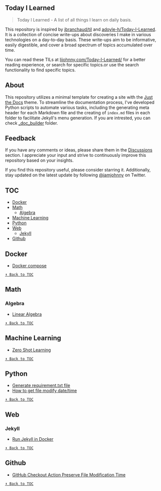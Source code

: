 ## Today I Learned

> Today I Learned - A list of all things I learn on daily basis.

This repository is inspired by [jbranchaud/til](https://github.com/jbranchaud/til) and [adoyle-h/Today-I-Learned](https://github.com/adoyle-h/Today-I-Learned). It is a collection  of concise write-ups about discoveries I make in various technologies on a day-to-day basis. These write-ups aim to be informative, easily digestible, and cover a broad spectrum of topics accumulated over time.

You can read these TILs at [lijohnny.com/Today-I-Learned/](https://lijohnny.com/Today-I-Learned/) for a better reading experience, or search for specific topics.or use the search functionality to find specific topics.

## About

This repository utilizes a minimal template for creating a site with the [Just the Docs](https://just-the-docs.github.io/just-the-docs/) theme. To streamline the documentation process, I've developed Python scripts to automate various tasks, including the generating meta header for each Markdown file and the creating of `index.md` files in each folder to facilitate Jekyll's menu generation. If you are intrested, you can check [_doc_builder](/_doc_builder/) folder.


## Feedback

If you have any comments or ideas, please share them in the [Discussions](https://github.com/iamjohnnyli/Today-I-Learned/discussions) section. I appreciate your input and strive to continuously improve this repository based on your insights.

If you find this repository useful, please consider starring it. Additionally, stay updated on the latest update by following [@iamjohnny](https://twitter.com/IAmJohnnyLi) on Twitter.


## TOC
<!-- toc -->
<!-- <details close> -->
<!-- <summary>Collapse/Expand</summary> -->
- [Docker](#docker)
- [Math](#math)
  - [Algebra](#algebra)
- [Machine Learning](#machine-learning)
- [Python](#python)
- [Web](#web)
  - [Jekyll](#jekyll)
- [Github](#github)

<!-- </details> -->
<!-- tocstop -->
## Docker
- [Docker compose](docker/docker-compose.md)


[`⬆ Back to TOC`](#toc)
## Math
  ### Algebra
  - [Linear Algebra](math/algebra/linear-algebra.md)


[`⬆ Back to TOC`](#toc)
## Machine Learning
- [Zero Shot Learning](ml/zero-shot-model.md)


[`⬆ Back to TOC`](#toc)
## Python
- [Generate requirement.txt file](python/generate-requirement.md)
- [How to get file modify date/time](python/how-to-get-file-modify-datetime.md)


[`⬆ Back to TOC`](#toc)
## Web
  ### Jekyll
  - [Run Jekyll in Docker](web/jekyll/run-jekyll-in-docker.md)


[`⬆ Back to TOC`](#toc)
## Github
- [GitHub Checkout Action Preserve File Modification Time](github/restore_file_datetime.md)


[`⬆ Back to TOC`](#toc)